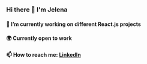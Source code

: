 ### Hi there 👋 I'm Jelena


####  🔭 I’m currently working on different React.js projects

####  🌍 Currently open to work

####  📫 How to reach me: <a href="www.linkedin.com/in/jelena-dugonjić-4551994" target="_blank" >LinkedIn</a>
           
           

